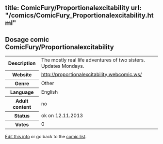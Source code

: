 title: ComicFury/Proportionalexcitability
url: "/comics/ComicFury_Proportionalexcitability.html"
---
Dosage comic ComicFury/Proportionalexcitability
-----------------------------------------

<p id="msg"></p>
<script type="text/javascript">
if (window.location.search === '?edit_info_mail=sent_ok') {
  var elem = document.getElementById("msg");
  elem.innerHTML = 'Edited information sucessfully sent for review, which is usually done daily. Thanks!';
  elem.className = 'ok';
}
</script>
<table class="comicinfo">
<tr>
<th>Description</th><td>The mostly real life adventures of two sisters. Updates Mondays.</td>
</tr>
<tr>
<th>Website</th><td><a href="http://proportionalexcitability.webcomic.ws/">http://proportionalexcitability.webcomic.ws/</a></td>
</tr>
<tr>
<th>Genre</th><td>Other</td>
</tr>
<tr>
<th>Language</th><td>English</td>
</tr>
<tr>
<th>Adult content</th><td>no</td>
</tr>
<tr>
<th>Status</th><td>ok on 12.11.2013</td>
</tr>
<tr>
<th>Votes</th><td>0</td>
</tr>
</table>

[Edit this info](ComicFury_Proportionalexcitability_edit.html) or go back to the [comic list](../comic-index.html).
